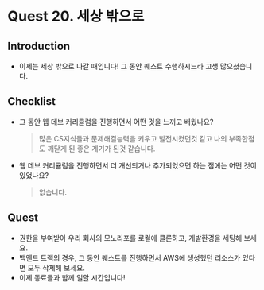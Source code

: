 # Quest 20. 세상 밖으로

## Introduction

- 이제는 세상 밖으로 나갈 때입니다! 그 동안 퀘스트 수행하시느라 고생 많으셨습니다.

## Checklist

- 그 동안 웹 데브 커리큘럼을 진행하면서 어떤 것을 느끼고 배웠나요?
  > 많은 CS지식들과 문제해결능력을 키우고 발전시켰던것 같고 나의 부족한점도 깨닫게 된 좋은 계기가 된것 같습니다.
- 웹 데브 커리큘럼을 진행하면서 더 개선되거나 추가되었으면 하는 점에는 어떤 것이 있었나요?
  > 없습니다.

## Quest

- 권한을 부여받아 우리 회사의 모노리포를 로컬에 클론하고, 개발환경을 세팅해 보세요.
- 백엔드 트랙의 경우, 그 동안 퀘스트를 진행하면서 AWS에 생성했던 리소스가 있다면 모두 삭제해 보세요.
- 이제 동료들과 함께 일할 시간입니다!
